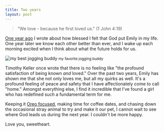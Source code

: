 ```yaml
---
title: Two years
layout: post
---
```


> "We love - because he first loved us." (1 John 4:19)

[One year ago](http://kyledreger.com/one-year) I wrote about how blessed I felt that God put Emily in my life. One year later we know each other better than ever, and I wake up each morning excited when I think about what the future holds for us.

![my best jogging buddy](http://cargo.kyledreger.com.s3.amazonaws.com/two-years.jpg)
<small>my favorite jogging buddy</small>

Timothy Keller once wrote that there is no feeling like "the profound satisfaction of being known *and* loved." Over the past two years, Emily has shown me that she not only loves me, but all my quirks as well. It's a profound feeling of peace and safety that I have affectionately come to call "home." Amongst everything else, I find it incredible that I've found a girl who has redefined such a fundamental term for me.

Keeping it [Oreo focused](http://kyledreger.com/oreo/), making time for coffee dates, and chasing down the occasional stray animal to try and make it our pet, I cannot wait to see where God leads us during the next year. I couldn't be more happy.

Love you, sweetheart.
